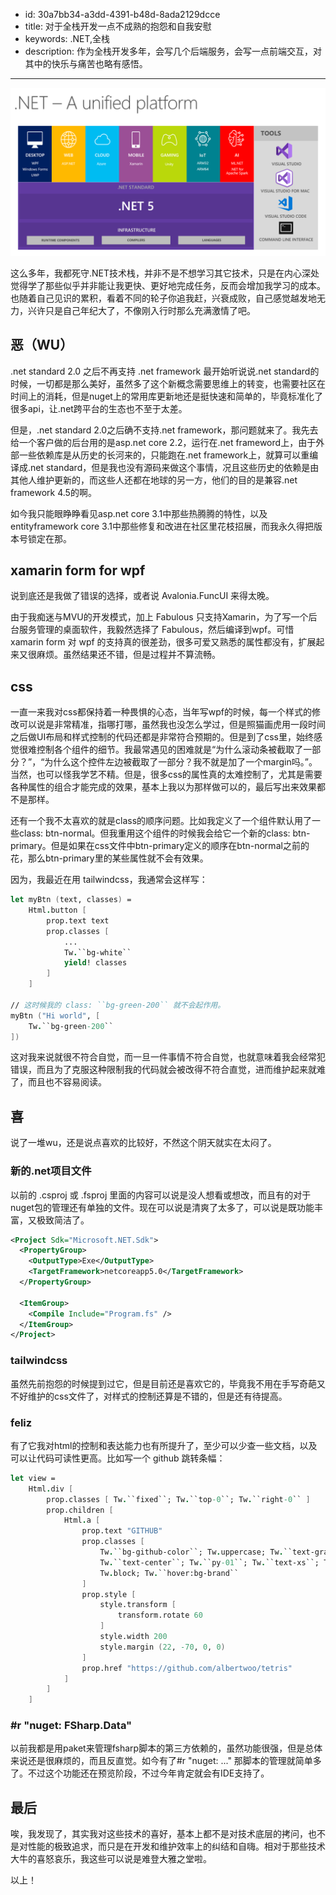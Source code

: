 - id: 30a7bb34-a3dd-4391-b48d-8ada2129dcce
- title: 对于全栈开发一点不成熟的抱怨和自我安慰
- keywords: .NET,全栈
- description: 作为全栈开发多年，会写几个后端服务，会写一点前端交互，对其中的快乐与痛苦也略有感悟。
---


![dotnet platform](./dotnet-platform.jpg)


这么多年，我都死守.NET技术栈，并非不是不想学习其它技术，只是在内心深处觉得学了那些似乎并非能让我更快、更好地完成任务，反而会增加我学习的成本。也随着自己见识的累积，看着不同的轮子你追我赶，兴衰成败，自己感觉越发地无力，兴许只是自己年纪大了，不像刚入行时那么充满激情了吧。


## 恶（WU）

.net standard 2.0 之后不再支持 .net framework
最开始听说说.net standard的时候，一切都是那么美好，虽然多了这个新概念需要思维上的转变，也需要社区在时间上的消耗，但是nuget上的常用库更新地还是挺快速和简单的，毕竟标准化了很多api，让.net跨平台的生态也不至于太差。

但是，.net standard 2.0之后确不支持.net framework，那问题就来了。我先去给一个客户做的后台用的是asp.net core 2.2，运行在.net frameword上，由于外部一些依赖库是从历史的长河来的，只能跑在.net framework上，就算可以重编译成.net standard，但是我也没有源码来做这个事情，况且这些历史的依赖是由其他人维护更新的，而这些人还都在地球的另一方，他们的目的是兼容.net framework 4.5的啊。

如今我只能眼睁睁看见asp.net core 3.1中那些热腾腾的特性，以及entityframework core 3.1中那些修复和改进在社区里花枝招展，而我永久得把版本号锁定在那。


## xamarin form for wpf

说到底还是我做了错误的选择，或者说 Avalonia.FuncUI 来得太晚。

由于我痴迷与MVU的开发模式，加上 Fabulous 只支持Xamarin，为了写一个后台服务管理的桌面软件，我毅然选择了 Fabulous，然后编译到wpf。可惜xamarin form 对 wpf 的支持真的很差劲，很多可爱又熟悉的属性都没有，扩展起来又很麻烦。虽然结果还不错，但是过程并不算流畅。


## css

一直一来我对css都保持着一种畏惧的心态，当年写wpf的时候，每一个样式的修改可以说是非常精准，指哪打哪，虽然我也没怎么学过，但是照猫画虎用一段时间之后做UI布局和样式控制的代码还都是非常符合预期的。但是到了css里，始终感觉很难控制各个组件的细节。我最常遇见的困难就是“为什么滚动条被截取了一部分？”，“为什么这个控件左边被截取了一部分？我不就是加了一个margin吗。”。当然，也可以怪我学艺不精。但是，很多css的属性真的太难控制了，尤其是需要各种属性的组合才能完成的效果，基本上我以为那样做可以的，最后写出来效果都不是那样。

还有一个我不太喜欢的就是class的顺序问题。比如我定义了一个组件默认用了一些class: btn-normal。但我重用这个组件的时候我会给它一个新的class: btn-primary。但是如果在css文件中btn-primary定义的顺序在btn-normal之前的花，那么btn-primary里的某些属性就不会有效果。

因为，我最近在用 tailwindcss，我通常会这样写：


```fsharp
let myBtn (text, classes) =
    Html.button [
        prop.text text
        prop.classes [
            ...
            Tw.``bg-white``
            yield! classes
        ]
    ]

// 这时候我的 class: ``bg-green-200`` 就不会起作用。
myBtn ("Hi world", [
    Tw.``bg-green-200``
])
```

这对我来说就很不符合自觉，而一旦一件事情不符合自觉，也就意味着我会经常犯错误，而且为了克服这种限制我的代码就会被改得不符合直觉，进而维护起来就难了，而且也不容易阅读。


## 喜


说了一堆wu，还是说点喜欢的比较好，不然这个阴天就实在太闷了。


### 新的.net项目文件

以前的 .csproj 或 .fsproj 里面的内容可以说是没人想看或想改，而且有的对于nuget包的管理还有单独的文件。现在可以说是清爽了太多了，可以说是既功能丰富，又极致简洁了。

```xml
<Project Sdk="Microsoft.NET.Sdk">
  <PropertyGroup>
    <OutputType>Exe</OutputType>
    <TargetFramework>netcoreapp5.0</TargetFramework>
  </PropertyGroup>

  <ItemGroup>
    <Compile Include="Program.fs" />
  </ItemGroup>
</Project>
```

### tailwindcss

虽然先前抱怨的时候提到过它，但是目前还是喜欢它的，毕竟我不用在手写奇葩又不好维护的css文件了，对样式的控制还算是不错的，但是还有待提高。


### feliz

有了它我对html的控制和表达能力也有所提升了，至少可以少查一些文档，以及可以让代码可读性更高。比如写一个 github 跳转条幅：

```fsharp
let view =
    Html.div [
        prop.classes [ Tw.``fixed``; Tw.``top-0``; Tw.``right-0`` ]
        prop.children [
            Html.a [
                prop.text "GITHUB"
                prop.classes [ 
                    Tw.``bg-github-color``; Tw.uppercase; Tw.``text-gray-lighter``
                    Tw.``text-center``; Tw.``py-01``; Tw.``text-xs``; Tw.``shadow-lg``
                    Tw.block; Tw.``hover:bg-brand``
                ]
                prop.style [ 
                    style.transform [
                        transform.rotate 60
                    ]
                    style.width 200
                    style.margin (22, -70, 0, 0)
                ]
                prop.href "https://github.com/albertwoo/tetris"
            ]
        ]
    ]
```

### #r "nuget: FSharp.Data"

以前我都是用paket来管理fsharp脚本的第三方依赖的，虽然功能很强，但是总体来说还是很麻烦的，而且反直觉。如今有了#r "nuget: ..." 那脚本的管理就简单多了。不过这个功能还在预览阶段，不过今年肯定就会有IDE支持了。


## 最后

唉，我发现了，其实我对这些技术的喜好，基本上都不是对技术底层的拷问，也不是对性能的极致追求，而只是在开发和维护效率上的纠结和自嗨。相对于那些技术大牛的喜怒哀乐，我这些可以说是难登大雅之堂啦。

以上！